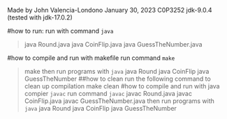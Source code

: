 Made by John Valencia-Londono
January 30, 2023
C0P3252
jdk-9.0.4 (tested with jdk-17.0.2)

#how to run:
run with command `java`
>java Round.java
>java CoinFlip.java
>java GuessTheNumber.java

#how to compile and run with makefile
run command `make`
>make
then run programs with `java`
>java Round
>java CoinFlip
>java GuessTheNumber
##how to clean
run the following command to clean up compilation
>make clean
#how to compile and run with java compier `javac`
run command `javac`
>javac Round.java
>javac CoinFlip.java
>javac GuessTheNumber.java
then run programs with `java`
>java Round
>java CoinFlip
>java GuessTheNumber

